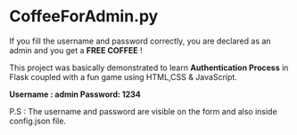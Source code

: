 # CoffeeForAdmin.py
If you fill the username and password correctly, you are declared as an admin and you get a **FREE COFFEE** ! 

This project was basically demonstrated to learn **Authentication Process** in Flask coupled with a fun game using HTML,CSS & JavaScript. 

**Username : admin
Password: 1234**

P.S : The username and password are visible on the form and also inside config.json file.
